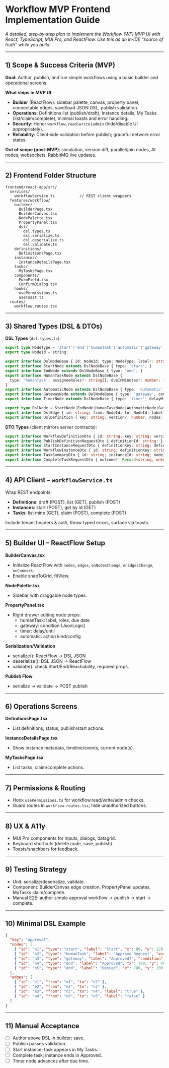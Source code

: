 # Workflow MVP Frontend Implementation Guide

*A detailed, step‑by‑step plan to implement the Workflow (WF) MVP UI with React, TypeScript, MUI Pro, and ReactFlow. Use this as an in‑IDE “source of truth” while you build.*

---

## 1) Scope & Success Criteria (MVP)
**Goal:** Author, publish, and run simple workflows using a basic builder and operational screens.

**What ships in MVP UI**
- **Builder** (ReactFlow): sidebar palette, canvas, property panel, connectable edges, save/load JSON DSL, publish validation.
- **Operations**: Definitions list (publish/draft), Instance details, My Tasks (list/claim/complete), minimal toasts and error handling.
- **Security**: Honor `workflow.read|write|admin` (hide/disable UI appropriately).
- **Reliability**: Client‑side validation before publish; graceful network error states.

**Out of scope (post‑MVP)**: simulation, version diff, parallel/join nodes, AI nodes, websockets, RabbitMQ live updates.

---

## 2) Frontend Folder Structure
```
frontend/react-app/src/
  services/
    workflowService.ts           // REST client wrappers
  features/workflow/
    builder/
      BuilderPage.tsx
      BuilderCanvas.tsx
      NodePalette.tsx
      PropertyPanel.tsx
      dsl/
        dsl.types.ts
        dsl.serialize.ts
        dsl.deserialize.ts
        dsl.validate.ts
    definitions/
      DefinitionsPage.tsx
    instances/
      InstanceDetailsPage.tsx
    tasks/
      MyTasksPage.tsx
    components/
      FormField.tsx
      ConfirmDialog.tsx
    hooks/
      usePermissions.ts
      useToast.ts
  routes/
    workflow.routes.tsx
```

---

## 3) Shared Types (DSL & DTOs)
**DSL Types** (`dsl.types.ts`):
```ts
export type NodeType = 'start'|'end'|'humanTask'|'automatic'|'gateway'|'timer';
export type NodeId = string;

export interface DslNodeBase { id: NodeId; type: NodeType; label?: string; x: number; y: number; }
export interface StartNode extends DslNodeBase { type: 'start'; }
export interface EndNode extends DslNodeBase { type: 'end'; }
export interface HumanTaskNode extends DslNodeBase {
  type: 'humanTask'; assigneeRoles?: string[]; dueInMinutes?: number; formSchema?: unknown;
}
export interface AutomaticNode extends DslNodeBase { type: 'automatic'; action?: { kind: 'webhook'|'noop'; config?: Record<string, unknown> } }
export interface GatewayNode extends DslNodeBase { type: 'gateway'; condition: string; }
export interface TimerNode extends DslNodeBase { type: 'timer'; delayMinutes?: number; untilIso?: string; }

export type DslNode = StartNode|EndNode|HumanTaskNode|AutomaticNode|GatewayNode|TimerNode;
export interface DslEdge { id: string; from: NodeId; to: NodeId; label?: string; }
export interface DslDefinition { key: string; version?: number; nodes: DslNode[]; edges: DslEdge[]; }
```

**DTO Types** (client mirrors server contracts):
```ts
export interface WorkflowDefinitionDto { id: string; key: string; version: number; status: 'Draft'|'Published'; json: DslDefinition; createdAt: string; }
export interface PublishDefinitionRequestDto { definitionId: string; }
export interface StartInstanceRequestDto { definitionKey: string; definitionVersion?: number; input?: Record<string, unknown>; }
export interface WorkflowInstanceDto { id: string; definitionKey: string; definitionVersion: number; status: 'Running'|'Completed'|'Terminated'; currentNodeIds: string[]; startedAt: string; completedAt?: string; }
export interface TaskSummaryDto { id: string; instanceId: string; nodeId: string; label?: string; status: 'Open'|'Claimed'|'Completed'; dueDate?: string; }
export interface CompleteTaskRequestDto { outcome?: Record<string, unknown>; }
```

---

## 4) API Client – `workflowService.ts`
Wrap REST endpoints:
- **Definitions**: draft (POST), list (GET), publish (POST)
- **Instances**: start (POST), get by id (GET)
- **Tasks**: list mine (GET), claim (POST), complete (POST)

Include tenant headers & auth, throw typed errors, surface via toasts.

---

## 5) Builder UI – ReactFlow Setup
**BuilderCanvas.tsx**
- Initialize ReactFlow with `nodes`, `edges`, `onNodesChange`, `onEdgesChange`, `onConnect`.
- Enable snapToGrid, fitView.

**NodePalette.tsx**
- Sidebar with draggable node types.

**PropertyPanel.tsx**
- Right drawer editing node props:
  - humanTask: label, roles, due date
  - gateway: condition (JsonLogic)
  - timer: delay/until
  - automatic: action kind/config

**Serialization/Validation**
- serialize(): ReactFlow → DSL JSON
- deserialize(): DSL JSON → ReactFlow
- validate(): check Start/End/Reachability, required props.

**Publish Flow**
- serialize → validate → POST publish

---

## 6) Operations Screens
**DefinitionsPage.tsx**
- List definitions, status, publish/start actions.

**InstanceDetailsPage.tsx**
- Show instance metadata, timeline/events, current node(s).

**MyTasksPage.tsx**
- List tasks, claim/complete actions.

---

## 7) Permissions & Routing
- Hook `usePermissions.ts` for workflow.read/write/admin checks.
- Guard routes in `workflow.routes.tsx`; hide unauthorized buttons.

---

## 8) UX & A11y
- MUI Pro components for inputs, dialogs, datagrid.
- Keyboard shortcuts (delete node, save, publish).
- Toasts/snackbars for feedback.

---

## 9) Testing Strategy
- Unit: serialize/deserialize, validate.
- Component: BuilderCanvas edge creation, PropertyPanel updates, MyTasks claim/complete.
- Manual E2E: author simple approval workflow → publish → start → complete.

---

## 10) Minimal DSL Example
```json
{
  "key": "approval",
  "nodes": [
    { "id": "n1", "type": "start", "label": "Start", "x": 80, "y": 120 },
    { "id": "n2", "type": "humanTask", "label": "Approve Request", "assigneeRoles": ["Manager"] , "x": 300, "y": 120 },
    { "id": "n3", "type": "gateway", "label": "Approved?", "condition": "{\"==\": [ {\"var\": \"approve\" }, true ]}", "x": 540, "y": 120 },
    { "id": "n4", "type": "end", "label": "Approved", "x": 780, "y": 40 },
    { "id": "n5", "type": "end", "label": "Denied", "x": 780, "y": 200 }
  ],
  "edges": [
    { "id": "e1", "from": "n1", "to": "n2" },
    { "id": "e2", "from": "n2", "to": "n3" },
    { "id": "e3", "from": "n3", "to": "n4", "label": "true" },
    { "id": "e4", "from": "n3", "to": "n5", "label": "false" }
  ]
}
```

---

## 11) Manual Acceptance
- [ ] Author above DSL in builder; save.
- [ ] Publish passes validation.
- [ ] Start instance; task appears in My Tasks.
- [ ] Complete task; instance ends in Approved.
- [ ] Timer node advances after due time.
